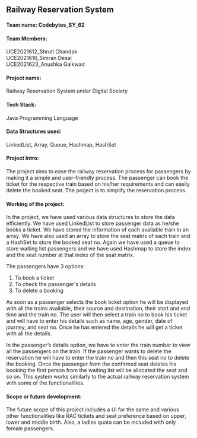 ## Railway Reservation System

#### Team name: Codebytes_SY_62

#### Team Members:
UCE2021612_Shruti Chandak  
UCE2021616_Simran Desai  
UCE2021623_Anushka Gaikwad  

#### Project name: 
Railway Reservation System under Digital Society

#### Tech Stack: 
Java Programming Language

#### Data Structures used: 
LinkedList, Array, Queue, Hashmap, HashSet

#### Project Intro: 
The project aims to ease the railway reservation process for passengers by making it a simple and user-friendly process. The passenger can book the ticket for the respective train based on his/her requirements and can easily delete the booked seat. The project is to simplify the reservation process.

#### Working of the project:
In the project, we have used various data structures to store the data efficiently. 
We have used LinkedList to store passenger data as he/she books a ticket. We have stored the information of each available train in an array. We have also used an array to store the seat matrix of each train and a HashSet to store the booked seat no. Again we have used a queue to store waiting list passengers and we have used Hashmap to store the index and the seat number at that index of the seat matrix.

The passengers have 3 options:  
1. To book a ticket  
2. To check the passenger's details  
3. To delete a booking  
 
As soon as a passenger selects the book ticket option he will be displayed with all the trains available, their source and destination, their start and end time and the train no. The user will then select a train no to book his ticket and will have to enter his details such as name, age, gender, date of journey, and seat no. Once he has entered the details he will get a ticket with all the details. 

In the passenger’s details option, we have to enter the train number to view all the passengers on the train. 
If the passenger wants to delete the reservation he will have to enter the train no and then this seat no to delete the booking. Once the passenger from the confirmed seat deletes his booking the first person from the waiting list will be allocated the seat and so on. This system works similarly to the actual railway reservation system with some of the functionalities.

#### Scope or future development:
The future scope of this project includes a UI for the same and various other functionalities like RAC tickets and seat preference based on upper, lower and middle birth. Also, a ladies quota can be included with only female passengers. 

